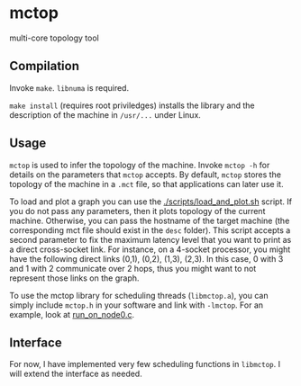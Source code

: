 # mctop
multi-core topology tool

## Compilation
Invoke `make`. `libnuma` is required.

`make install` (requires root priviledges) installs the library and the description of the machine in `/usr/...` under Linux.

## Usage

`mctop` is used to infer the topology of the machine.
Invoke `mctop -h` for details on the parameters that `mctop` accepts.
By default, `mctop` stores the topology of the machine in a `.mct` file, so that applications can later use it.

To load and plot a graph you can use the [./scripts/load_and_plot.sh](./scripts/load_and_plot.sh) script.
If you do not pass any parameters, then it plots topology of the current machine. Otherwise, you can pass the hostname of the target machine (the corresponding mct file should exist in the `desc` folder). This script accepts a second parameter to fix the maximum latency level that you want to print as a direct cross-socket link. For instance, on a 4-socket processor, you might have the following direct links (0,1), (0,2), (1,3), (2,3). In this case, 0 with 3 and 1 with 2 communicate over 2 hops, thus you might want to not represent those links on the graph.

To use the mctop library for scheduling threads (`libmctop.a`), you can simply include `mctop.h` in your software and link with `-lmctop`. For an example, look at [run_on_node0.c](./tests/run_on_node0.c).

## Interface

For now, I have implemented very few scheduling functions in `libmctop`. 
I will extend the interface as needed.
